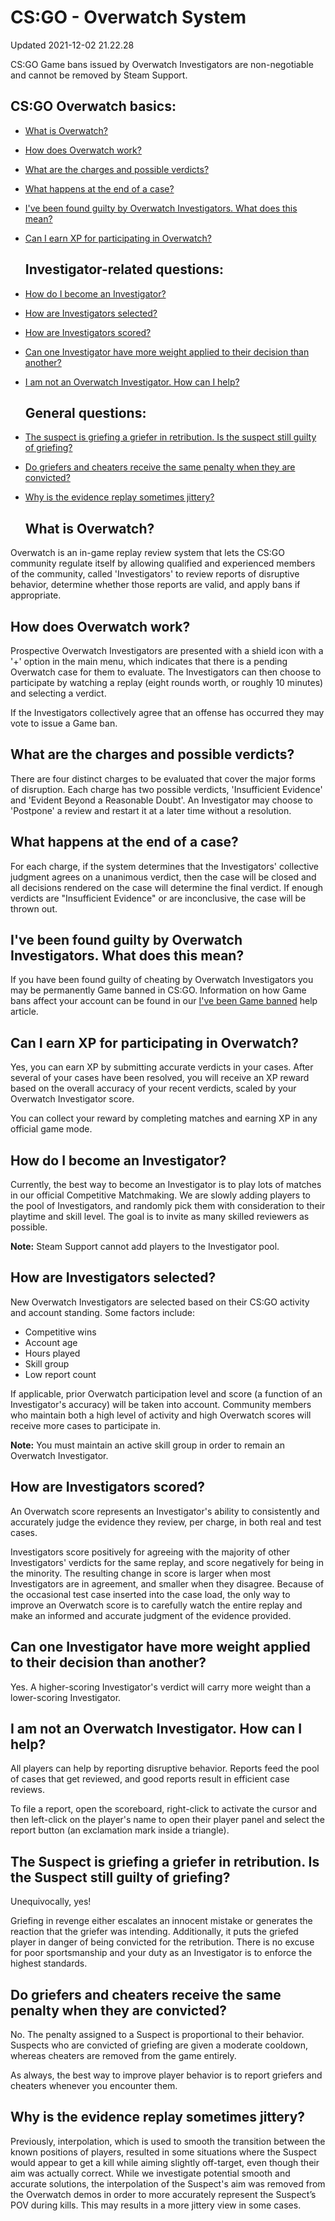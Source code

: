 # CS:GO - Overwatch System
Updated 2021-12-02 21.22.28

CS:GO Game bans issued by Overwatch Investigators are non-negotiable and cannot be removed by Steam Support.    
## CS:GO Overwatch basics:

* [What is Overwatch?](#overwhat)
* [How does Overwatch work?](#howwork)
* [What are the charges and possible verdicts?](#verdicts)
* [What happens at the end of a case?](#caseend)
* [I've been found guilty by Overwatch Investigators. What does this mean?](#guilty)
* [Can I earn XP for participating in Overwatch?](#xp)

  ## Investigator-related questions:

* [How do I become an Investigator?](#investigator)
* [How are Investigators selected?](#selection)
* [How are Investigators scored?](#scores)
* [Can one Investigator have more weight applied to their decision than another?](#weight)
* [I am not an Overwatch Investigator. How can I help?](#wanthelp)

  ## General questions:

* [The suspect is griefing a griefer in retribution. Is the suspect still guilty of griefing?](#griefing)
* [Do griefers and cheaters receive the same penalty when they are convicted?](#cheatgrief)
* [Why is the evidence replay sometimes jittery?](#jitters)

  
  ## What is Overwatch?
Overwatch is an in-game replay review system that lets the CS:GO community regulate itself by allowing qualified and experienced members of the community, called 'Investigators' to review reports of disruptive behavior, determine whether those reports are valid, and apply bans if appropriate.    
  ## How does Overwatch work?
Prospective Overwatch Investigators are presented with a shield icon with a '+' option in the main menu, which indicates that there is a pending Overwatch case for them to evaluate. The Investigators can then choose to participate by watching a replay (eight rounds worth, or roughly 10 minutes) and selecting a verdict.  
  
If the Investigators collectively agree that an offense has occurred they may vote to issue a Game ban.    
  ## What are the charges and possible verdicts?
There are four distinct charges to be evaluated that cover the major forms of disruption. Each charge has two possible verdicts, 'Insufficient Evidence' and 'Evident Beyond a Reasonable Doubt'. An Investigator may choose to 'Postpone' a review and restart it at a later time without a resolution.    
  ## What happens at the end of a case?
For each charge, if the system determines that the Investigators' collective judgment agrees on a unanimous verdict, then the case will be closed and all decisions rendered on the case will determine the final verdict. If enough verdicts are "Insufficient Evidence" or are inconclusive, the case will be thrown out.    
  ## I've been found guilty by Overwatch Investigators. What does this mean?
If you have been found guilty of cheating by Overwatch Investigators you may be permanently Game banned in CS:GO. Information on how Game bans affect your account can be found in our [I've been Game banned](https://help.steampowered.com/en/faqs/view/4E54-0B96-D0A4-1557) help article.    
  ## Can I earn XP for participating in Overwatch?
Yes, you can earn XP by submitting accurate verdicts in your cases. After several of your cases have been resolved, you will receive an XP reward based on the overall accuracy of your recent verdicts, scaled by your Overwatch Investigator score.  
  
You can collect your reward by completing matches and earning XP in any official game mode.    
  ## How do I become an Investigator?
Currently, the best way to become an Investigator is to play lots of matches in our official Competitive Matchmaking. We are slowly adding players to the pool of Investigators, and randomly pick them with consideration to their playtime and skill level. The goal is to invite as many skilled reviewers as possible.  
  
**Note:** Steam Support cannot add players to the Investigator pool.   
  ## How are Investigators selected?
New Overwatch Investigators are selected based on their CS:GO activity and account standing. Some factors include:  

* Competitive wins
* Account age
* Hours played
* Skill group
* Low report count

If applicable, prior Overwatch participation level and score (a function of an Investigator's accuracy) will be taken into account. Community members who maintain both a high level of activity and high Overwatch scores will receive more cases to participate in.  
  
**Note:** You must maintain an active skill group in order to remain an Overwatch Investigator.    
  ## How are Investigators scored?
An Overwatch score represents an Investigator's ability to consistently and accurately judge the evidence they review, per charge, in both real and test cases.  
  
Investigators score positively for agreeing with the majority of other Investigators' verdicts for the same replay, and score negatively for being in the minority. The resulting change in score is larger when most Investigators are in agreement, and smaller when they disagree. Because of the occasional test case inserted into the case load, the only way to improve an Overwatch score is to carefully watch the entire replay and make an informed and accurate judgment of the evidence provided.    
  ## Can one Investigator have more weight applied to their decision than another?
Yes. A higher-scoring Investigator's verdict will carry more weight than a lower-scoring Investigator.    
  ## I am not an Overwatch Investigator. How can I help?
All players can help by reporting disruptive behavior. Reports feed the pool of cases that get reviewed, and good reports result in efficient case reviews.  
  
To file a report, open the scoreboard, right-click to activate the cursor and then left-click on the player's name to open their player panel and select the report button (an exclamation mark inside a triangle).    
  ## The Suspect is griefing a griefer in retribution. Is the Suspect still guilty of griefing?
Unequivocally, yes!  
  
Griefing in revenge either escalates an innocent mistake or generates the reaction that the griefer was intending. Additionally, it puts the griefed player in danger of being convicted for the retribution. There is no excuse for poor sportsmanship and your duty as an Investigator is to enforce the highest standards.    
  ## Do griefers and cheaters receive the same penalty when they are convicted?
No. The penalty assigned to a Suspect is proportional to their behavior. Suspects who are convicted of griefing are given a moderate cooldown, whereas cheaters are removed from the game entirely.  
  
As always, the best way to improve player behavior is to report griefers and cheaters whenever you encounter them.    
  ## Why is the evidence replay sometimes jittery?
Previously, interpolation, which is used to smooth the transition between the known positions of players, resulted in some situations where the Suspect would appear to get a kill while aiming slightly off-target, even though their aim was actually correct. While we investigate potential smooth and accurate solutions, the interpolation of the Suspect's aim was removed from the Overwatch demos in order to more accurately represent the Suspect’s POV during kills. This may results in a more jittery view in some cases.